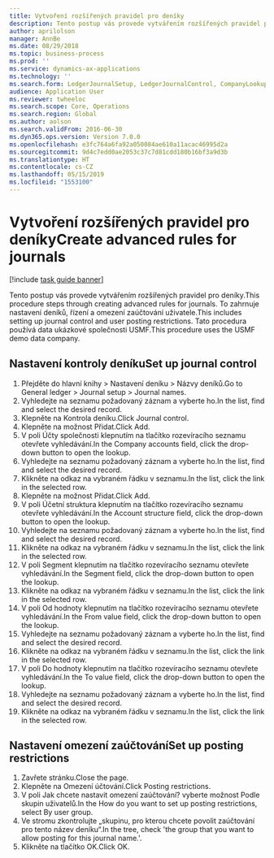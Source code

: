 ```yaml
---
title: Vytvoření rozšířených pravidel pro deníky
description: Tento postup vás provede vytvářením rozšířených pravidel pro deníky.
author: aprilolson
manager: AnnBe
ms.date: 08/29/2018
ms.topic: business-process
ms.prod: ''
ms.service: dynamics-ax-applications
ms.technology: ''
ms.search.form: LedgerJournalSetup, LedgerJournalControl, CompanyLookup, LedgerJournalPostControl
audience: Application User
ms.reviewer: twheeloc
ms.search.scope: Core, Operations
ms.search.region: Global
ms.author: aolson
ms.search.validFrom: 2016-06-30
ms.dyn365.ops.version: Version 7.0.0
ms.openlocfilehash: e3fc764a6fa92a050084ae610a11acac46995d2a
ms.sourcegitcommit: 9d4c7edd0ae2053c37c7d81cdd180b16bf3a9d3b
ms.translationtype: HT
ms.contentlocale: cs-CZ
ms.lasthandoff: 05/15/2019
ms.locfileid: "1553100"
---
```

# <a name="create-advanced-rules-for-journals"></a><span data-ttu-id="bfba0-103">Vytvoření rozšířených pravidel pro deníky</span><span class="sxs-lookup"><span data-stu-id="bfba0-103">Create advanced rules for journals</span></span>

[!include [task guide banner](../../includes/task-guide-banner.md)]

<span data-ttu-id="bfba0-104">Tento postup vás provede vytvářením rozšířených pravidel pro deníky.</span><span class="sxs-lookup"><span data-stu-id="bfba0-104">This procedure steps through creating advanced rules for journals.</span></span> <span data-ttu-id="bfba0-105">To zahrnuje nastavení deníků, řízení a omezení zaúčtování uživatele.</span><span class="sxs-lookup"><span data-stu-id="bfba0-105">This includes setting up journal control and user posting restrictions.</span></span> <span data-ttu-id="bfba0-106">Tato procedura používá data ukázkové společnosti USMF.</span><span class="sxs-lookup"><span data-stu-id="bfba0-106">This procedure uses the USMF demo data company.</span></span>


## <a name="set-up-journal-control"></a><span data-ttu-id="bfba0-107">Nastavení kontroly deníku</span><span class="sxs-lookup"><span data-stu-id="bfba0-107">Set up journal control</span></span>
1. <span data-ttu-id="bfba0-108">Přejděte do hlavní knihy > Nastavení deníku > Názvy deníků.</span><span class="sxs-lookup"><span data-stu-id="bfba0-108">Go to General ledger > Journal setup > Journal names.</span></span>
2. <span data-ttu-id="bfba0-109">Vyhledejte na seznamu požadovaný záznam a vyberte ho.</span><span class="sxs-lookup"><span data-stu-id="bfba0-109">In the list, find and select the desired record.</span></span>
3. <span data-ttu-id="bfba0-110">Klepněte na Kontrola deníku.</span><span class="sxs-lookup"><span data-stu-id="bfba0-110">Click Journal control.</span></span>
4. <span data-ttu-id="bfba0-111">Klepněte na možnost Přidat.</span><span class="sxs-lookup"><span data-stu-id="bfba0-111">Click Add.</span></span>
5. <span data-ttu-id="bfba0-112">V poli Účty společnosti klepnutím na tlačítko rozevíracího seznamu otevřete vyhledávání.</span><span class="sxs-lookup"><span data-stu-id="bfba0-112">In the Company accounts field, click the drop-down button to open the lookup.</span></span>
6. <span data-ttu-id="bfba0-113">Vyhledejte na seznamu požadovaný záznam a vyberte ho.</span><span class="sxs-lookup"><span data-stu-id="bfba0-113">In the list, find and select the desired record.</span></span>
7. <span data-ttu-id="bfba0-114">Klikněte na odkaz na vybraném řádku v seznamu.</span><span class="sxs-lookup"><span data-stu-id="bfba0-114">In the list, click the link in the selected row.</span></span>
8. <span data-ttu-id="bfba0-115">Klepněte na možnost Přidat.</span><span class="sxs-lookup"><span data-stu-id="bfba0-115">Click Add.</span></span>
9. <span data-ttu-id="bfba0-116">V poli Účetní struktura klepnutím na tlačítko rozevíracího seznamu otevřete vyhledávání.</span><span class="sxs-lookup"><span data-stu-id="bfba0-116">In the Account structure field, click the drop-down button to open the lookup.</span></span>
10. <span data-ttu-id="bfba0-117">Vyhledejte na seznamu požadovaný záznam a vyberte ho.</span><span class="sxs-lookup"><span data-stu-id="bfba0-117">In the list, find and select the desired record.</span></span>
11. <span data-ttu-id="bfba0-118">Klikněte na odkaz na vybraném řádku v seznamu.</span><span class="sxs-lookup"><span data-stu-id="bfba0-118">In the list, click the link in the selected row.</span></span>
12. <span data-ttu-id="bfba0-119">V poli Segment klepnutím na tlačítko rozevíracího seznamu otevřete vyhledávání.</span><span class="sxs-lookup"><span data-stu-id="bfba0-119">In the Segment field, click the drop-down button to open the lookup.</span></span>
13. <span data-ttu-id="bfba0-120">Klikněte na odkaz na vybraném řádku v seznamu.</span><span class="sxs-lookup"><span data-stu-id="bfba0-120">In the list, click the link in the selected row.</span></span>
14. <span data-ttu-id="bfba0-121">V poli Od hodnoty klepnutím na tlačítko rozevíracího seznamu otevřete vyhledávání.</span><span class="sxs-lookup"><span data-stu-id="bfba0-121">In the From value field, click the drop-down button to open the lookup.</span></span>
15. <span data-ttu-id="bfba0-122">Vyhledejte na seznamu požadovaný záznam a vyberte ho.</span><span class="sxs-lookup"><span data-stu-id="bfba0-122">In the list, find and select the desired record.</span></span>
16. <span data-ttu-id="bfba0-123">Klikněte na odkaz na vybraném řádku v seznamu.</span><span class="sxs-lookup"><span data-stu-id="bfba0-123">In the list, click the link in the selected row.</span></span>
17. <span data-ttu-id="bfba0-124">V poli Do hodnoty klepnutím na tlačítko rozevíracího seznamu otevřete vyhledávání.</span><span class="sxs-lookup"><span data-stu-id="bfba0-124">In the To value field, click the drop-down button to open the lookup.</span></span>
18. <span data-ttu-id="bfba0-125">Vyhledejte na seznamu požadovaný záznam a vyberte ho.</span><span class="sxs-lookup"><span data-stu-id="bfba0-125">In the list, find and select the desired record.</span></span>
19. <span data-ttu-id="bfba0-126">Klikněte na odkaz na vybraném řádku v seznamu.</span><span class="sxs-lookup"><span data-stu-id="bfba0-126">In the list, click the link in the selected row.</span></span>

## <a name="set-up-posting-restrictions"></a><span data-ttu-id="bfba0-127">Nastavení omezení zaúčtování</span><span class="sxs-lookup"><span data-stu-id="bfba0-127">Set up posting restrictions</span></span>
1. <span data-ttu-id="bfba0-128">Zavřete stránku.</span><span class="sxs-lookup"><span data-stu-id="bfba0-128">Close the page.</span></span>
2. <span data-ttu-id="bfba0-129">Klepněte na Omezení účtování.</span><span class="sxs-lookup"><span data-stu-id="bfba0-129">Click Posting restrictions.</span></span>
3. <span data-ttu-id="bfba0-130">V poli Jak chcete nastavit omezení zaúčtování? vyberte možnost Podle skupin uživatelů.</span><span class="sxs-lookup"><span data-stu-id="bfba0-130">In the How do you want to set up posting restrictions, select By user group.</span></span>
4. <span data-ttu-id="bfba0-131">Ve stromu zkontrolujte „skupinu, pro kterou chcete povolit zaúčtování pro tento název deníku“.</span><span class="sxs-lookup"><span data-stu-id="bfba0-131">In the tree, check 'the group that you want to allow posting for this journal name.'.</span></span>
5. <span data-ttu-id="bfba0-132">Klikněte na tlačítko OK.</span><span class="sxs-lookup"><span data-stu-id="bfba0-132">Click OK.</span></span>


